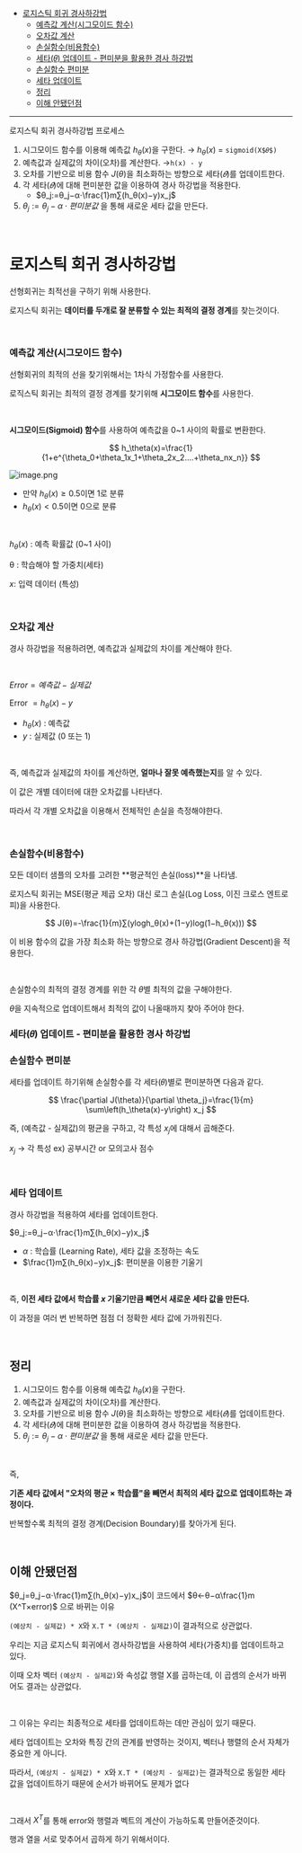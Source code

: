- [로지스틱 회귀 경사하강법](#로지스틱-회귀-경사하강법)
  - [예측값 계산(시그모이드 함수)](#예측값-계산시그모이드-함수)
  - [오차값 계산](#오차값-계산)
  - [손실함수(비용함수)](#손실함수비용함수)
  - [세타(𝜃) 업데이트 - 편미분을 활용한 경사 하강법](#세타𝜃-업데이트---편미분을-활용한-경사-하강법)
  - [손실함수 편미분](#손실함수-편미분)
  - [세타 업데이트](#세타-업데이트)
  - [정리](#정리)
  - [이해 안됐던점](#이해-안됐던점)

---

로지스틱 회귀 경사하강법 프로세스

1. 시그모이드 함수를 이용해 예측값 $h_θ​(x)$을 구한다. → $h_θ​(x)$ = `sigmoid(X$𝜃$)`
2. 예측값과 실제값의 차이(오차)를 계산한다. →`h(x) - y`
3. 오차를 기반으로 비용 함수 $J(θ)$을 최소화하는 방향으로 세타($𝜃$)를 업데이트한다.
4. 각 세타($𝜃$)에 대해 편미분한 값을 이용하여 경사 하강법을 적용한다.
   - $θ_j​:=θ_j​−α⋅\frac{1}m​∑(h_θ​(x)−y)x_j​$
5. $\theta_j:= \theta_j - \alpha ⋅ 편미분 값$ 을 통해 새로운 세타 값을 만든다.

<br>

# 로지스틱 회귀 경사하강법

선형회귀는 최적선을 구하기 위해 사용한다.

로지스틱 회귀는 **데이터를 두개로 잘 분류할 수 있는 최적의 결정 경계**를 찾는것이다.

<br>

### 예측값 계산(시그모이드 함수)

선형회귀의 최적의 선을 찾기위해서는 1차식 가정함수를 사용한다.

로직스틱 회귀는 최적의 결정 경계를 찾기위해 **시그모이드 함수**를 사용한다.

<br>

**시그모이드(Sigmoid) 함수**를 사용하여 예측값을 0~1 사이의 확률로 변환한다.

$$
h_\theta(x)=\frac{1}{1+e^{\theta_0+\theta_1x_1+\theta_2x_2....+\theta_nx_n}}
$$

![image.png](attachment:f928c54e-e672-4c82-ac49-14398b296964:image.png)

- 만약 $h_\theta(x)≥0.5$이면 1로 분류
- $h_\theta(x)<0.5$이면 0으로 분류

<br>

$h_\theta(x)$ : 예측 확률값 (0~1 사이)

θ : 학습해야 할 가중치(세타)

$x$: 입력 데이터 (특성)

<br>

### 오차값 계산

경사 하강법을 적용하려면, 예측값과 실제값의 차이를 계산해야 한다.

<br>

$Error = 예측값 - 실제값$

$\text { Error }=h_\theta(x)-y$

- $h_\theta(x)$ : 예측값
- $y$ : 실제값 (0 또는 1)

<br>

즉, 예측값과 실제값의 차이를 계산하면, **얼마나 잘못 예측했는지**를 알 수 있다.

이 값은 개별 데이터에 대한 오차값를 나타낸다.

따라서 각 개별 오차값을 이용해서 전체적인 손실을 측정해야한다.

<br>

### 손실함수(비용함수)

모든 데이터 샘플의 오차를 고려한 **평균적인 손실(loss)**을 나타냄.

로지스틱 회귀는 MSE(평균 제곱 오차) 대신 로그 손실(Log Loss, 이진 크로스 엔트로피)을 사용한다.

$$
J(θ)=-\frac{1}{m}∑(ylogh_θ(x)+(1−y)log(1−h_θ(x)))
$$

이 비용 함수의 값을 가장 최소화 하는 방향으로 경사 하강법(Gradient Descent)을 적용한다.

<br>

손실함수의 최적의 결정 경계를 위한 각 $\theta$별 최적의 값을 구해야한다.

$\theta$을 지속적으로 업데이트해서 최적의 값이 나올때까지 찾아 주어야 한다.

### 세타(𝜃) 업데이트 - 편미분을 활용한 경사 하강법

### 손실함수 편미분

세타를 업데이트 하기위해 손실함수를 각 세타(𝜃)별로 편미분하면 다음과 같다.

$$
\frac{\partial J(\theta)}{\partial \theta_j}=\frac{1}{m} \sum\left(h_\theta(x)-y\right) x_j
$$

즉, (예측값 - 실제값)의 평균을 구하고, 각 특성 $x_j$에 대해서 곱해준다.

$x_j$ → 각 특성 ex) 공부시간 or 모의고사 점수

<br>

### 세타 업데이트

경사 하강법을 적용하여 세타를 업데이트한다.

$θ_j​:=θ_j​−α⋅\frac{1}m​∑(h_θ​(x)−y)x_j​$

- $\alpha$ : 학습률 (Learning Rate), 세타 값을 조정하는 속도
- $\frac{1}m​∑(h_θ​(x)−y)x_j​$: 편미분을 이용한 기울기

<br>

즉, **이전 세타 값에서 학습률 $x$ 기울기만큼 빼면서 새로운 세타 값을 만든다.**

이 과정을 여러 번 반복하면 점점 더 정확한 세타 값에 가까워진다.

<br>

## 정리

1. 시그모이드 함수를 이용해 예측값 $h_θ​(x)$을 구한다.
2. 예측값과 실제값의 차이(오차)를 계산한다.
3. 오차를 기반으로 비용 함수 $J(θ)$을 최소화하는 방향으로 세타($𝜃$)를 업데이트한다.
4. 각 세타($𝜃$)에 대해 편미분한 값을 이용하여 경사 하강법을 적용한다.
5. $\theta_j:= \theta_j - \alpha ⋅ 편미분 값$ 을 통해 새로운 세타 값을 만든다.

<br>

즉,

**기존 세타 값에서 "오차의 평균 × 학습률"을 빼면서 최적의 세타 값으로 업데이트하는 과정이다.**

반복할수록 최적의 결정 경계(Decision Boundary)를 찾아가게 된다.

<br>

## 이해 안됐던점

$θ_j=θ_j−α⋅\frac{1}m∑(h_θ(x)−y)x_j$이 코드에서 $θ←θ−α\frac{1}m​(X^T×error)$ 으로 바뀌는 이유

`(예상치 - 실제값) * X`와 `X.T * (예상치 - 실제값)`이 결과적으로 상관없다.

우리는 지금 로지스틱 회귀에서 경사하강법을 사용하여 세타(가중치)를 업데이트하고 있다.

이때 오차 벡터 `(예상치 - 실제값)`와 속성값 행렬 X를 곱하는데, 이 곱셈의 순서가 바뀌어도 결과는 상관없다.

<br>

그 이유는 우리는 최종적으로 세타를 업데이트하는 데만 관심이 있기 때문다.

세타 업데이트는 오차와 특징 간의 관계를 반영하는 것이지, 벡터나 행렬의 순서 자체가 중요한 게 아니다.

따라서, `(예상치 - 실제값) * X`와 `X.T * (예상치 - 실제값)`는 결과적으로 동일한 세타 값을 업데이트하기 때문에 순서가 바뀌어도 문제가 없다

<br>

그래서 $X^T$를 통해 error와 행렬과 벡트의 계산이 가능하도록 만들어준것이다.

행과 열을 서로 맞추어서 곱하게 하기 위해서이다.
